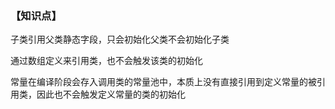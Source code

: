 

### 【知识点】

子类引用父类静态字段，只会初始化父类不会初始化子类

通过数组定义来引用类，也不会触发该类的初始化

常量在编译阶段会存入调用类的常量池中，本质上没有直接引用到定义常量的被引用类，因此也不会触发定义常量的类的初始化

